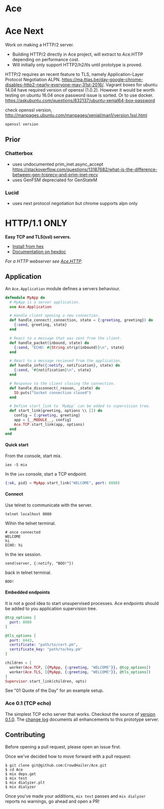 # Ace

# Ace Next

Work on making a HTTP/2 server.

- Building HTTP/2 directly in Ace project, will extract to Ace.HTTP depending on performance cost.
- Will initially only support HTTP2/h2/tls until prototype is proved.

HTTP/2 requires an recent feature to TLS, namely Application-Layer Protocol Negotiation ALPN. https://ma.ttias.be/day-google-chrome-disables-http2-nearly-everyone-may-31st-2016/. Vagrant boxes for ubuntu 14.04 have required version of openssl (1.0.2). However it would be worth testing on ubuntu 16.04 once password issue is sorted. Or to use docker. https://askubuntu.com/questions/832137/ubuntu-xenial64-box-password

check openssl version, http://manpages.ubuntu.com/manpages/xenial/man1/version.1ssl.html

```
openssl version
```

## Prior

### Chatterbox
- uses undocumented prim_inet.async_accept https://stackoverflow.com/questions/13187682/what-is-the-difference-between-gen-tcprecv-and-prim-inet-recv
- uses GenFSM depreciated for GenStateM

### Lucid
- uses next protocol negotiation but chrome supports alpn only

# HTTP/1.1 ONLY

**Easy TCP and TLS(ssl) servers.**

- [Install from hex](https://hex.pm/packages/ace)
- [Documentation on hexdoc](https://hexdocs.pm/ace)

*For a HTTP webserver see [Ace.HTTP](https://hex.pm/packages/ace_http).*

## Application

An `Ace.Application` module defines a servers behaviour.


```elixir
defmodule MyApp do
  # MyApp is a server application.
  use Ace.Application

  # Handle client opening a new connection.
  def handle_connect(_connection, state = {:greeting, greeting}) do
    {:send, greeting, state}
  end

  # React to a message that was sent from the client.
  def handle_packet(inbound, state) do
    {:send, "ECHO: #{String.strip(inbound)}\n", state}
  end

  # React to a message recieved from the application.
  def handle_info({:notify, notification}, state) do
    {:send, "#{notification}\n", state}
  end

  # Response to the client closing the connection.
  def handle_disconnect(_reason, _state) do
    IO.puts("Socket connection closed")
  end

  # Define start_link to `MyApp` can be added to supervision tree.
  def start_link(greeting, options \\ []) do
    config = {:greeting, greeting}
    app = {__MODULE__, config}
    Ace.TCP.start_link(app, options)
  end
end
```

#### Quick start

From the console, start mix.

```shell
iex -S mix
```

In the `iex` console, start a TCP endpoint.
```elixir
{:ok, pid} = MyApp.start_link("WELCOME", port: 8080)
```

#### Connect
Use telnet to communicate with the server.

```
telnet localhost 8080
```

Wihin the telnet terminal.

```
# once connected
WELCOME
hi
ECHO: hi
```

In the iex session.

```
send(server, {:notify, "BOO!"})
```

back in telnet terminal.

```
BOO!
```

#### Embedded endpoints

It is not a good idea to start unsupervised processes.
Ace endpoints should be added to you application supervision tree.

```elixir
@tcp_options [
  port: 8080
]

@tls_options [
  port: 8443,
  certificate: "path/to/cert.pm",
  certificate_key: "path/to/key.pm"
]

children = [
  worker(Ace.TCP, [{MyApp, {:greeting, "WELCOME"}}, @tcp_options])
  worker(Ace.TLS, [{MyApp, {:greeting, "WELCOME"}}, @tls_options])
]
Supervisor.start_link(children, opts)
```

See "01 Quote of the Day" for an example setup.

### Ace 0.1 (TCP echo)

The simplest TCP echo server that works.
Checkout the source of [version 0.1.0](https://github.com/CrowdHailer/Ace/blob/0.1.0/server.ex).
The [change log](https://github.com/CrowdHailer/Ace/blob/master/CHANGELOG.md) documents all enhancements to this prototype server.

## Contributing

Before opening a pull request, please open an issue first.

Once we've decided how to move forward with a pull request:

    $ git clone git@github.com:CrowdHailer/Ace.git
    $ cd Ace
    $ mix deps.get
    $ mix test
    $ mix dialyzer.plt
    $ mix dialyzer

Once you've made your additions, `mix test` passes and `mix dialyzer` reports no warnings, go ahead and open a PR!
